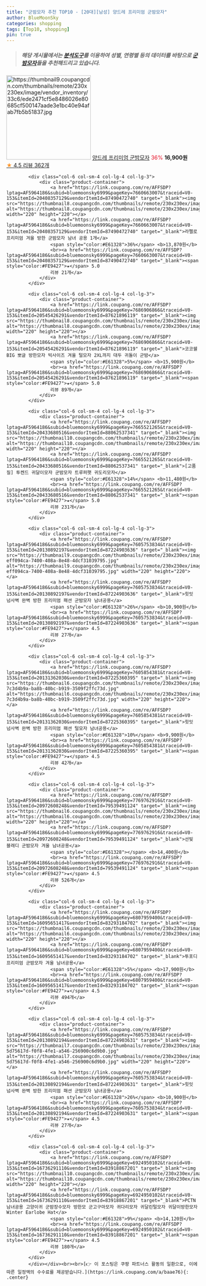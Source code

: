 ```yaml
---
title: "군밤모자 추천 TOP10 - [20대][남성] 양드레 프리미엄 군밤모자"
author: BlueMoonSky
categories: shopping
tags: [Top10, shopping]
pin: true
---
```


> ##### 해당 게시물에서는 [**분석도구**](https://itemscout.io/)를 이용하여 **성별**, **연령별** 등의 데이터를 바탕으로 [**군밤모자**](https://link.coupang.com/a/baae76)들을 추천해드리고 있습니다.
<div class="container"><div class="row">
            <div class="col-6 col-sm-4 col-lg-4 col-lg-3">
                <div class="product-container">
                    <a href="https://link.coupang.com/re/AFFSDP?lptag=AF5964186&subid=bluemoonsky6999&pageKey=6216344374&traceid=V0-153&itemId=12417279060&vendorItemId=79686643622" target="_blank"><img src="https://thumbnail9.coupangcdn.com/thumbnails/remote/230x230ex/image/vendor_inventory/33c6/ede2471cf5e8486026e80685cf500147aade3e1bc40e94afab7fb5b51837.jpg" alt="https://thumbnail9.coupangcdn.com/thumbnails/remote/230x230ex/image/vendor_inventory/33c6/ede2471cf5e8486026e80685cf500147aade3e1bc40e94afab7fb5b51837.jpg" width="220" height="220"></a>
                    <a href="https://link.coupang.com/re/AFFSDP?lptag=AF5964186&subid=bluemoonsky6999&pageKey=6216344374&traceid=V0-153&itemId=12417279060&vendorItemId=79686643622" target="_blank">양드레 프리미엄 군밤모자</a>
                    <span style="color:#E61328">36%</span> <b>16,900원</b>
                    <br><a href="https://link.coupang.com/re/AFFSDP?lptag=AF5964186&subid=bluemoonsky6999&pageKey=6216344374&traceid=V0-153&itemId=12417279060&vendorItemId=79686643622" target="_blank"><span style="color:#FE9427">★</span> 4.5
                    리뷰 362개</a>
                </div>
            </div>
            
            <div class="col-6 col-sm-4 col-lg-4 col-lg-3">
                <div class="product-container">
                    <a href="https://link.coupang.com/re/AFFSDP?lptag=AF5964186&subid=bluemoonsky6999&pageKey=7660663007&traceid=V0-153&itemId=20408357129&vendorItemId=87490472740" target="_blank"><img src="https://thumbnail8.coupangcdn.com/thumbnails/remote/230x230ex/image/vendor_inventory/5563/3a2b4527db1975da3b350fb9f91eb598ea60732acdc89f0fd1b20b4c2618.jpg" alt="https://thumbnail8.coupangcdn.com/thumbnails/remote/230x230ex/image/vendor_inventory/5563/3a2b4527db1975da3b350fb9f91eb598ea60732acdc89f0fd1b20b4c2618.jpg" width="220" height="220"></a>
                    <a href="https://link.coupang.com/re/AFFSDP?lptag=AF5964186&subid=bluemoonsky6999&pageKey=7660663007&traceid=V0-153&itemId=20408357129&vendorItemId=87490472740" target="_blank">라펠로 프리미엄 겨울 방한 군밤모자 남녀 공용 1개</a>
                    <span style="color:#E61328">36%</span> <b>13,870원</b>
                    <br><a href="https://link.coupang.com/re/AFFSDP?lptag=AF5964186&subid=bluemoonsky6999&pageKey=7660663007&traceid=V0-153&itemId=20408357129&vendorItemId=87490472740" target="_blank"><span style="color:#FE9427">★</span> 5.0
                    리뷰 21개</a>
                </div>
            </div>
            
            <div class="col-6 col-sm-4 col-lg-4 col-lg-3">
                <div class="product-container">
                    <a href="https://link.coupang.com/re/AFFSDP?lptag=AF5964186&subid=bluemoonsky6999&pageKey=7686906866&traceid=V0-153&itemId=20545426291&vendorItemId=87621896119" target="_blank"><img src="https://thumbnail8.coupangcdn.com/thumbnails/remote/230x230ex/image/vendor_inventory/bb6d/fe8b101fbeec3cb3a2c5869f7972c1b1511ac763ae6585775b2d39677c82.jpg" alt="https://thumbnail8.coupangcdn.com/thumbnails/remote/230x230ex/image/vendor_inventory/bb6d/fe8b101fbeec3cb3a2c5869f7972c1b1511ac763ae6585775b2d39677c82.jpg" width="220" height="220"></a>
                    <a href="https://link.coupang.com/re/AFFSDP?lptag=AF5964186&subid=bluemoonsky6999&pageKey=7686906866&traceid=V0-153&itemId=20545426291&vendorItemId=87621896119" target="_blank">코코쉘 BIG 뽀글 방한모자 빅사이즈 겨울 털모자 2XL까지 대두 귀돌이 군밤</a>
                    <span style="color:#E61328">5%</span> <b>15,900원</b>
                    <br><a href="https://link.coupang.com/re/AFFSDP?lptag=AF5964186&subid=bluemoonsky6999&pageKey=7686906866&traceid=V0-153&itemId=20545426291&vendorItemId=87621896119" target="_blank"><span style="color:#FE9427">★</span> 5.0
                    리뷰 89개</a>
                </div>
            </div>
            
            <div class="col-6 col-sm-4 col-lg-4 col-lg-3">
                <div class="product-container">
                    <a href="https://link.coupang.com/re/AFFSDP?lptag=AF5964186&subid=bluemoonsky6999&pageKey=7665521265&traceid=V0-153&itemId=20433680516&vendorItemId=88062537341" target="_blank"><img src="https://thumbnail10.coupangcdn.com/thumbnails/remote/230x230ex/image/vendor_inventory/5b8f/ef37367f129ac8b963df27e496a0213b49101ba3f26c10df93a5ffcd5608.jpg" alt="https://thumbnail10.coupangcdn.com/thumbnails/remote/230x230ex/image/vendor_inventory/5b8f/ef37367f129ac8b963df27e496a0213b49101ba3f26c10df93a5ffcd5608.jpg" width="220" height="220"></a>
                    <a href="https://link.coupang.com/re/AFFSDP?lptag=AF5964186&subid=bluemoonsky6999&pageKey=7665521265&traceid=V0-153&itemId=20433680516&vendorItemId=88062537341" target="_blank">[고품질] 투켄드 귀달이모자 군밤모자 트루퍼햇 귀도리모자</a>
                    <span style="color:#E61328">14%</span> <b>11,480원</b>
                    <br><a href="https://link.coupang.com/re/AFFSDP?lptag=AF5964186&subid=bluemoonsky6999&pageKey=7665521265&traceid=V0-153&itemId=20433680516&vendorItemId=88062537341" target="_blank"><span style="color:#FE9427">★</span> 5.0
                    리뷰 231개</a>
                </div>
            </div>
            
            <div class="col-6 col-sm-4 col-lg-4 col-lg-3">
                <div class="product-container">
                    <a href="https://link.coupang.com/re/AFFSDP?lptag=AF5964186&subid=bluemoonsky6999&pageKey=7605753834&traceid=V0-153&itemId=20130892197&vendorItemId=87224903636" target="_blank"><img src="https://thumbnail9.coupangcdn.com/thumbnails/remote/230x230ex/image/retail/images/2689892078923655-eff094ca-7400-408a-8e48-4dcf31039795.jpg" alt="https://thumbnail9.coupangcdn.com/thumbnails/remote/230x230ex/image/retail/images/2689892078923655-eff094ca-7400-408a-8e48-4dcf31039795.jpg" width="220" height="220"></a>
                    <a href="https://link.coupang.com/re/AFFSDP?lptag=AF5964186&subid=bluemoonsky6999&pageKey=7605753834&traceid=V0-153&itemId=20130892197&vendorItemId=87224903636" target="_blank">힛잇 넘사벽 완벽 방한 프리미엄 패션 군밤모자 남녀공용</a>
                    <span style="color:#E61328">26%</span> <b>10,900원</b>
                    <br><a href="https://link.coupang.com/re/AFFSDP?lptag=AF5964186&subid=bluemoonsky6999&pageKey=7605753834&traceid=V0-153&itemId=20130892197&vendorItemId=87224903636" target="_blank"><span style="color:#FE9427">★</span> 4.5
                    리뷰 27개</a>
                </div>
            </div>
            
            <div class="col-6 col-sm-4 col-lg-4 col-lg-3">
                <div class="product-container">
                    <a href="https://link.coupang.com/re/AFFSDP?lptag=AF5964186&subid=bluemoonsky6999&pageKey=7605854381&traceid=V0-153&itemId=20131362030&vendorItemId=87225360395" target="_blank"><img src="https://thumbnail6.coupangcdn.com/thumbnails/remote/230x230ex/image/retail/images/2712669819246960-7c3d4b9a-ba8b-40bc-b919-3509f2ffc73d.jpg" alt="https://thumbnail6.coupangcdn.com/thumbnails/remote/230x230ex/image/retail/images/2712669819246960-7c3d4b9a-ba8b-40bc-b919-3509f2ffc73d.jpg" width="220" height="220"></a>
                    <a href="https://link.coupang.com/re/AFFSDP?lptag=AF5964186&subid=bluemoonsky6999&pageKey=7605854381&traceid=V0-153&itemId=20131362030&vendorItemId=87225360395" target="_blank">힛잇 넘사벽 완벽 방한 프리미엄 패션 털모자 남녀공용</a>
                    <span style="color:#E61328">10%</span> <b>9,900원</b>
                    <br><a href="https://link.coupang.com/re/AFFSDP?lptag=AF5964186&subid=bluemoonsky6999&pageKey=7605854381&traceid=V0-153&itemId=20131362030&vendorItemId=87225360395" target="_blank"><span style="color:#FE9427">★</span> 4.5
                    리뷰 42개</a>
                </div>
            </div>
            
            <div class="col-6 col-sm-4 col-lg-4 col-lg-3">
                <div class="product-container">
                    <a href="https://link.coupang.com/re/AFFSDP?lptag=AF5964186&subid=bluemoonsky6999&pageKey=7769762916&traceid=V0-153&itemId=20972608248&vendorItemId=79539491124" target="_blank"><img src="https://thumbnail6.coupangcdn.com/thumbnails/remote/230x230ex/image/vendor_inventory/ec5f/382e44648aedbd2b42b6d91bad6b3be1330601dbec482764de2b3888ae04.jpg" alt="https://thumbnail6.coupangcdn.com/thumbnails/remote/230x230ex/image/vendor_inventory/ec5f/382e44648aedbd2b42b6d91bad6b3be1330601dbec482764de2b3888ae04.jpg" width="220" height="220"></a>
                    <a href="https://link.coupang.com/re/AFFSDP?lptag=AF5964186&subid=bluemoonsky6999&pageKey=7769762916&traceid=V0-153&itemId=20972608248&vendorItemId=79539491124" target="_blank">선빛 블래디 군밤모자 겨울 남녀공용</a>
                    <span style="color:#E61328"></span> <b>14,400원</b>
                    <br><a href="https://link.coupang.com/re/AFFSDP?lptag=AF5964186&subid=bluemoonsky6999&pageKey=7769762916&traceid=V0-153&itemId=20972608248&vendorItemId=79539491124" target="_blank"><span style="color:#FE9427">★</span> 4.5
                    리뷰 526개</a>
                </div>
            </div>
            
            <div class="col-6 col-sm-4 col-lg-4 col-lg-3">
                <div class="product-container">
                    <a href="https://link.coupang.com/re/AFFSDP?lptag=AF5964186&subid=bluemoonsky6999&pageKey=6807959400&traceid=V0-153&itemId=16095651417&vendorItemId=83293184702" target="_blank"><img src="https://thumbnail6.coupangcdn.com/thumbnails/remote/230x230ex/image/vendor_inventory/6da1/897b8c045b03974a93ab64510315b9af51e5169e462c7b699c761a75c91b.jpg" alt="https://thumbnail6.coupangcdn.com/thumbnails/remote/230x230ex/image/vendor_inventory/6da1/897b8c045b03974a93ab64510315b9af51e5169e462c7b699c761a75c91b.jpg" width="220" height="220"></a>
                    <a href="https://link.coupang.com/re/AFFSDP?lptag=AF5964186&subid=bluemoonsky6999&pageKey=6807959400&traceid=V0-153&itemId=16095651417&vendorItemId=83293184702" target="_blank">투포디 프리미엄 군밤모자 겨울 남녀공용</a>
                    <span style="color:#E61328">5%</span> <b>17,900원</b>
                    <br><a href="https://link.coupang.com/re/AFFSDP?lptag=AF5964186&subid=bluemoonsky6999&pageKey=6807959400&traceid=V0-153&itemId=16095651417&vendorItemId=83293184702" target="_blank"><span style="color:#FE9427">★</span> 4.5
                    리뷰 494개</a>
                </div>
            </div>
            
            <div class="col-6 col-sm-4 col-lg-4 col-lg-3">
                <div class="product-container">
                    <a href="https://link.coupang.com/re/AFFSDP?lptag=AF5964186&subid=bluemoonsky6999&pageKey=7605753834&traceid=V0-153&itemId=20130892194&vendorItemId=87224903631" target="_blank"><img src="https://thumbnail7.coupangcdn.com/thumbnails/remote/230x230ex/image/retail/images/2711475377534972-5d75617d-f0f8-4fe1-a546-256900c6d9b0.jpg" alt="https://thumbnail7.coupangcdn.com/thumbnails/remote/230x230ex/image/retail/images/2711475377534972-5d75617d-f0f8-4fe1-a546-256900c6d9b0.jpg" width="220" height="220"></a>
                    <a href="https://link.coupang.com/re/AFFSDP?lptag=AF5964186&subid=bluemoonsky6999&pageKey=7605753834&traceid=V0-153&itemId=20130892194&vendorItemId=87224903631" target="_blank">힛잇 넘사벽 완벽 방한 프리미엄 패션 군밤모자 남녀공용</a>
                    <span style="color:#E61328">26%</span> <b>10,900원</b>
                    <br><a href="https://link.coupang.com/re/AFFSDP?lptag=AF5964186&subid=bluemoonsky6999&pageKey=7605753834&traceid=V0-153&itemId=20130892194&vendorItemId=87224903631" target="_blank"><span style="color:#FE9427">★</span> 4.5
                    리뷰 27개</a>
                </div>
            </div>
            
            <div class="col-6 col-sm-4 col-lg-4 col-lg-3">
                <div class="product-container">
                    <a href="https://link.coupang.com/re/AFFSDP?lptag=AF5964186&subid=bluemoonsky6999&pageKey=6924950102&traceid=V0-153&itemId=16736291110&vendorItemId=83918867201" target="_blank"><img src="https://thumbnail10.coupangcdn.com/thumbnails/remote/230x230ex/image/vendor_inventory/a5b1/92819f8cc18012794d3f3b9d49e3d48b432c546a0079677bba1ecfa591c4.png" alt="https://thumbnail10.coupangcdn.com/thumbnails/remote/230x230ex/image/vendor_inventory/a5b1/92819f8cc18012794d3f3b9d49e3d48b432c546a0079677bba1ecfa591c4.png" width="220" height="220"></a>
                    <a href="https://link.coupang.com/re/AFFSDP?lptag=AF5964186&subid=bluemoonsky6999&pageKey=6924950102&traceid=V0-153&itemId=16736291110&vendorItemId=83918867201" target="_blank">PCTN 남녀공용 고양이귀 군밤장수모자 방한모 군고구마모자 귀다리모자 귀달린털모자 귀달이방한모자 Winter Earlobe Hat</a>
                    <span style="color:#E61328">9%</span> <b>14,120원</b>
                    <br><a href="https://link.coupang.com/re/AFFSDP?lptag=AF5964186&subid=bluemoonsky6999&pageKey=6924950102&traceid=V0-153&itemId=16736291110&vendorItemId=83918867201" target="_blank"><span style="color:#FE9427">★</span> 4.5
                    리뷰 180개</a>
                </div>
            </div>
            </div></div><br><br>[👉 이 포스팅은 쿠팡 파트너스 활동의 일환으로, 이에 따른 일정액의 수수료를 제공받습니다.](https://link.coupang.com/a/baae76){: .center}